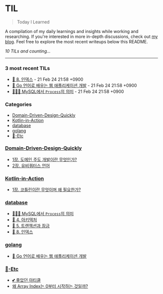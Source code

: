 # TIL
> Today I Learned

A compilation of my daily learnings and insights while working and researching.
If you're interested in more in-depth discussions, check out [my blog][1].
Feel free to explore the most recent writeups below this README.


_10 TILs and counting..._

---

### 3 most recent TILs

- [📖 8. 인덱스](database/real-mysql_8-인덱스.md) - 21 Feb 24 21:58 +0900
- [📖 Go 언어로 배우는 웹 애플리케이션 개발](golang/web-application-development-in-go-programming-language.md) - 21 Feb 24 21:58 +0900
- [👩🏻‍💻 MySQL에서 `Process`의 의미](database/MySQL에서-Process의-의미.md) - 21 Feb 24 21:58 +0900

### Categories

- [Domain-Driven-Design-Quickly](#domain-driven-design-quickly)
- [Kotlin-in-Action](#kotlin-in-action)
- [database](#database)
- [golang](#golang)
- [📌-Etc](#📌-etc)

### [Domain-Driven-Design-Quickly](#domain-driven-design-quickly)
- [1장. 도메인 주도 개발이란 무엇인가?](chapter1.md)
- [2장. 유비쿼터스 언어](chapter2.md)

### [Kotlin-in-Action](#kotlin-in-action)
- [1장. 코틀린이란 무엇이며 왜 필요한가?](Kotlin-in-Action/1-코틀린이란-무엇이며-왜-필요한가.md)

### [database](#database)
- [👩🏻‍💻 MySQL에서 `Process`의 의미](database/MySQL에서-Process의-의미.md)
- [📖 4. 아키텍처](database/real-mysql_4-아키텍처.md)
- [📖 5. 트랜잭션과 잠금](database/real-mysql_5-트랜잭션과-잠금.md)
- [📖 8. 인덱스](database/real-mysql_8-인덱스.md)

### [golang](#golang)
- [📖 Go 언어로 배우는 웹 애플리케이션 개발](golang/web-application-development-in-go-programming-language.md)

### [📌-Etc](#📌-etc)
- [💕 좋았던 아티클](📌-Etc/Reference-articles.md)
- [왜 Array Index는 0부터 시작하는 것일까?](📌-Etc/Why-does-the-Array-Index-start-from-Zero.md)

[1]: https://new-pow.tistory.com

